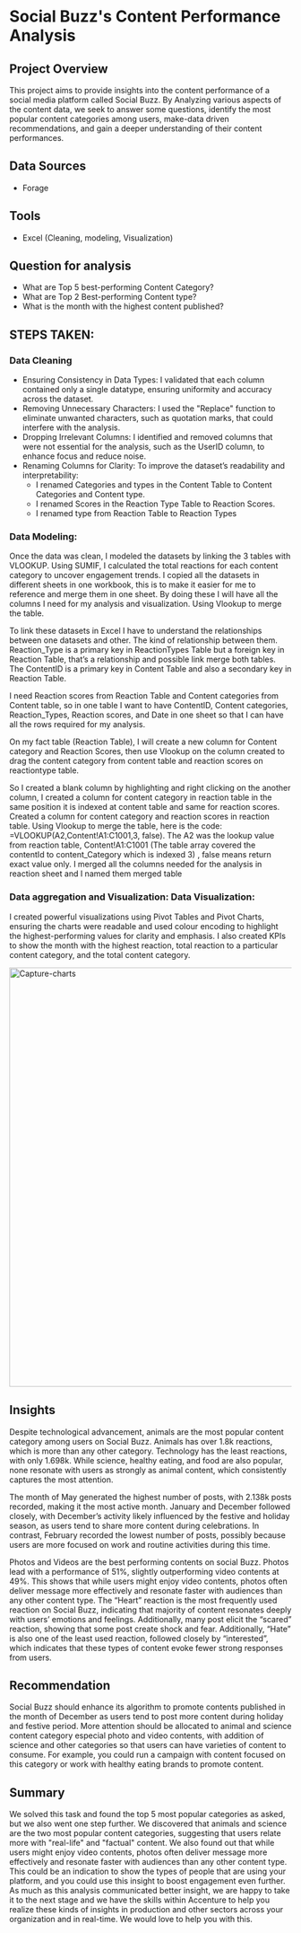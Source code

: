 # Social Buzz's Content Performance Analysis

## Project Overview

This project aims to provide insights into the content performance of a social media platform called Social Buzz. By Analyzing various aspects of the content data, we seek to answer some questions, identify the most popular content categories among users, make-data driven recommendations, and gain a deeper understanding of their content performances.

## Data Sources

+ Forage
  
## Tools

+ Excel (Cleaning, modeling, Visualization)

## Question for analysis
+ What are Top 5 best-performing Content Category?
+ What are Top 2 Best-performing Content type?
+ What is the month with the highest content published?

## STEPS TAKEN:

### Data Cleaning
- Ensuring Consistency in Data Types: I validated that each column contained only a single datatype, ensuring uniformity and accuracy across the dataset.
- Removing Unnecessary Characters: I used the "Replace" function to eliminate unwanted characters, such as quotation marks, that could interfere with the analysis.
- Dropping Irrelevant Columns: I identified and removed columns that were not essential for the analysis, such as the UserID column, to enhance focus and reduce noise.
- Renaming Columns for Clarity: To improve the dataset’s readability and interpretability:
  - I renamed Categories and types in the Content Table to Content Categories and Content type.
  - I renamed Scores in the Reaction Type Table to Reaction Scores.
  - I renamed type from Reaction Table to Reaction Types

### Data Modeling:
Once the data was clean, I modeled the datasets by linking the 3 tables with VLOOKUP. Using SUMIF, I calculated the total reactions for each content category to uncover engagement trends. I copied all the datasets in different sheets in one workbook, this is to make it easier for me to reference and merge them in one sheet. By doing these I will have all the columns I need for my analysis and visualization. Using Vlookup to merge the table.

To link these datasets in Excel I have to understand the relationships between one datasets and other. The kind of relationship between them. Reaction_Type is a primary key in ReactionTypes Table but a foreign key in Reaction Table, that’s a relationship and possible link merge both tables. The ContentID is a primary key in Content Table and also a secondary key in Reaction Table.

I need Reaction scores from Reaction Table and Content categories from Content table, so in one table I want to have ContentID, Content categories, Reaction_Types, Reaction scores, and Date in one sheet so that I can have all the rows required for my analysis.

On my fact table (Reaction Table), I will create a new column for Content category and Reaction Scores, then use Vlookup on the column created to drag the content category from content table and reaction scores on reactiontype table.

So I created a blank column by highlighting and right clicking on the another column, I created a column for content category in reaction table in the same position it is indexed at content table and same for reaction scores. Created a column for content category and reaction scores in reaction table.
Using Vlookup to merge the table, here is the code: =VLOOKUP(A2,Content!A1:C1001,3, false).
The A2 was the lookup value from reaction table, Content!A1:C1001 (The table array covered the contentId to content_Category which is indexed 3) , false means return exact value only. I merged all the columns needed for the analysis in reaction sheet and I named them merged table



### Data aggregation and Visualization: Data Visualization:
I created powerful visualizations using Pivot Tables and Pivot Charts, ensuring the charts were readable and used colour encoding to highlight the highest-performing values for clarity and emphasis. I also created KPIs to show the month with the highest reaction, total reaction to a particular content category, and the total content category.

<img width="747" alt="Capture-charts" src="https://github.com/user-attachments/assets/ce610bae-2014-4db3-9a9d-85d2d1cb60dd" />



## Insights
Despite technological advancement, animals are the most popular content category among users on Social Buzz.
Animals has over 1.8k reactions, which is more than any other category. Technology has the least reactions, with only 1.698k. While science, healthy eating, and food are also popular, none resonate with users as strongly as animal content, which consistently captures the most attention.

The month of May generated the highest number of posts, with 2.138k posts recorded, making it the most active month.
January and December followed closely, with December’s activity likely influenced by the festive and holiday season, as users tend to share more content during celebrations. 
In contrast, February recorded the lowest number of posts, possibly because users are more focused on work and routine activities during this time.

Photos and Videos are the best performing contents on social Buzz.
Photos lead with a performance of 51%, slightly outperforming video contents at 49%. This shows that while users might enjoy video contents, photos often deliver message more effectively and resonate faster with audiences than any other content type.
The “Heart” reaction is the most frequently used reaction on Social Buzz, indicating that majority of content resonates deeply with users’ emotions and feelings. Additionally, many post elicit the “scared” reaction, showing that some post create shock and fear. Additionally, “Hate” is also one of the least used reaction, followed closely by “interested”, which indicates that these types of content evoke fewer strong responses from users. 

## Recommendation

Social Buzz should enhance its algorithm to promote contents published in the month of December as users tend to post more content during holiday and festive period.
More attention should be allocated to animal and science content category especial photo and video contents, with addition of science and other categories so that users can have varieties of content to consume. For example, you could run a campaign with content focused on this category or work with healthy eating brands to promote content.

## Summary

We solved this task and found the top 5 most popular categories as asked, but we also went one step further.  We discovered that animals and science are the two most popular content categories, suggesting that users relate more with "real-life" and "factual" content. We also found out that while users might enjoy video contents, photos often deliver message more effectively and resonate faster with audiences than any other content type. This could be an indication to show the types of people that are using your platform, and you could use this insight to boost engagement even further. As much as this analysis communicated better insight, we are happy to take it to the next stage and we have the skills within Accenture to help you realize these kinds of insights in production and other sectors across your organization and in real-time. We would love to help you with this.




